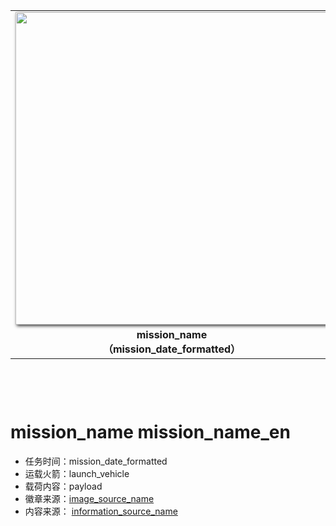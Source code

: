 <table border="0" width=550px align="center" style="margin-bottom: 100px;">
  <tr><td align="center" width=500px><! 第一列徽章开始 ––> 
    <img align="center" width=500px style=" box-shadow:2px 2px 5px #333333;" src="image_file" />
  </td>
  </tr><tr><td align="center"><! 第一列徽章注释 ––> 
    <b> mission_name <br>（mission_date_formatted）</b>
  </td>
  </tr>
</table>


# **mission_name** mission_name_en

* 任务时间：mission_date_formatted
* 运载火箭：launch_vehicle
* 载荷内容：payload
* 徽章来源：[image_source_name](image_source_url)
* 内容来源： [information_source_name](information_source_url)

